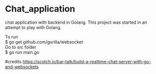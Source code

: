 # Chat_application
chat application with backend in Golang.
This project was started in an attempt to play with Golang.

To run  
$ go get github.com/gorilla/websocket  
Go to src folder  
$ go run main.go  

#credits
https://scotch.io/bar-talk/build-a-realtime-chat-server-with-go-and-websockets
